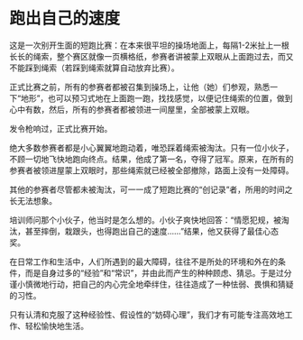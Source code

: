 # 跑出自己的速度

这是一次别开生面的短跑比赛：在本来很平坦的操场地面上，每隔1-2米扯上一根长长的绳索，整个赛区就像一页横格纸，参赛者讲被蒙上双眼从上面跑过去，而又不能踩到绳索（若踩到绳索就算自动放弃比赛）。 

正式比赛之前，所有的参赛者都被召集到操场上，让他（她）们参观，熟悉一下“地形”，也可以预习式地在上面跑一跑，找找感觉，以便记住绳索的位置，做到心中有数，然后，所有的参赛者都被领进一间屋里，全部被蒙上双眼。 

发令枪响过，正式比赛开始。 

绝大多数参赛者都是小心翼翼地跑动着，唯恐踩着绳索被淘汰。只有一位小伙子，不顾一切地飞快地跑向终点。结果，他成了第一名，夺得了冠军。原来，在所有的参赛者被领进屋蒙上双眼时，那些绳索就已经被全部撤除，路面上没有一处障碍。 

其他的参赛者尽管都未被淘汰，可一一成了短跑比赛的“创记录”者，所用的时间之长无法想象。 

培训师问那个小伙子，他当时是怎么想的。小伙子爽快地回答：“情愿犯规，被淘汰，甚至摔倒，栽跟头，也得跑出自己的速度……”结果，他又获得了最佳心态奖。 

在日常工作和生活中，人们所遇到的最大障碍，往往不是所处的环境和外在的条件，而是自身过多的“经验”和“常识”，并由此而产生的种种顾虑、猜忌。于是过分谨小慎微地行动，把自己的内心完全地牵绊住，往往造成了一种怯弱、畏惧和猜疑的习性。 

只有认清和克服了这种经验性、假设性的“妨碍心理”，我们才有可能专注高效地工作、轻松愉快地生活。
 